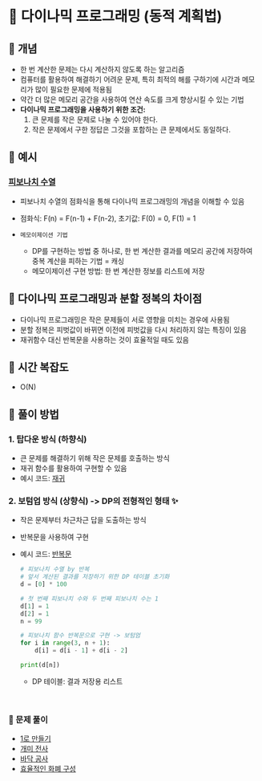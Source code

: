 # 📑 다이나믹 프로그래밍 (동적 계획법)

## 📍 개념

- 한 번 계산한 문제는 다시 계산하지 않도록 하는 알고리즘
- 컴퓨터를 활용하여 해결하기 어려운 문제, 특히 최적의 해를 구하기에 시간과 메모리가 많이 필요한 문제에 적용됨
- 약간 더 많은 메모리 공간을 사용하여 연산 속도를 크게 향상시킬 수 있는 기법
- **다이나믹 프로그래밍을 사용하기 위한 조건:**
  1. 큰 문제를 작은 문제로 나눌 수 있어야 한다.
  2. 작은 문제에서 구한 정답은 그것을 포함하는 큰 문제에서도 동일하다.

## 📍 예시

### [피보나치 수열](/python/dp/8-2.py)

- 피보나치 수열의 점화식을 통해 다이나믹 프로그래밍의 개념을 이해할 수 있음
- 점화식: F(n) = F(n-1) + F(n-2), 초기값: F(0) = 0, F(1) = 1

- `메모이제이션 기법`

  - DP를 구현하는 방법 중 하나로, 한 번 계산한 결과를 메모리 공간에 저장하여 중복 계산을 피하는 기법 = 캐싱
  - 메모이제이션 구현 방법: 한 번 계산한 정보를 리스트에 저장

## 📍 다이나믹 프로그래밍과 분할 정복의 차이점

- 다이나믹 프로그래밍은 작은 문제들이 서로 영향을 미치는 경우에 사용됨
- 분할 정복은 피벗값이 바뀌면 이전에 피벗값을 다시 처리하지 않는 특징이 있음
- 재귀함수 대신 반복문을 사용하는 것이 효율적일 때도 있음

## 📍 시간 복잡도

- O(N)

## 📍 풀이 방법

### 1. 탑다운 방식 (하향식)

- 큰 문제를 해결하기 위해 작은 문제를 호출하는 방식
- 재귀 함수를 활용하여 구현할 수 있음
- 예시 코드: [재귀](/python/dp/8-3.py)

### 2. 보텀업 방식 (상향식) -> DP의 전형적인 형태 ✨

- 작은 문제부터 차근차근 답을 도출하는 방식
- 반복문을 사용하여 구현
- 예시 코드: [반복문](/python/dp/8-4.py)

  ```py
  # 피보나치 수열 by 반복
  # 앞서 계산된 결과를 저장하기 위한 DP 테이블 초기화
  d = [0] * 100

  # 첫 번째 피보나치 수와 두 번째 피보나치 수는 1
  d[1] = 1
  d[2] = 1
  n = 99

  # 피보나치 함수 반복문으로 구현 -> 보텀엄
  for i in range(3, n + 1):
      d[i] = d[i - 1] + d[i - 2]

  print(d[n])
  ```

  - DP 테이블: 결과 저장용 리스트

<br />

### 🫧 문제 풀이

- [1로 만들기](/python/dp/8-5.py)
- [개미 전사](/python/dp/8-6.py)
- [바닥 공사](/python/dp/8-7.py)
- [효율적인 화폐 구성](/python/dp/8-8.py)
